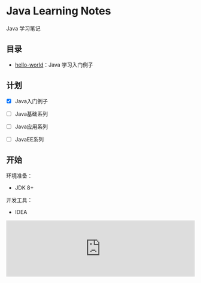 # Java Learning Notes

Java 学习笔记

## 目录

- [hello-world](./hello-world)：Java 学习入门例子


## 计划

* [x] Java入门例子

* [ ] Java基础系列

* [ ] Java应用系列

* [ ] JavaEE系列

## 开始

环境准备：

- JDK 8+


开发工具：

- IDEA

<div>
<iframe src="https://www.baidu.com" width="100%" frameborder="0"></iframe>
</div>